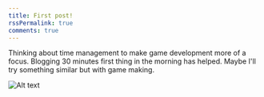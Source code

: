 ```yaml
---
title: First post!
rssPermalink: true
comments: true
---
```


Thinking about time management to make game development more of a focus.
Blogging 30 minutes first thing in the morning has helped.
Maybe I'll try something similar but with game making.

![Alt text](/images/green-area.png)

<!-- <img src="/images/green-area.png" style="width: 100% !important;"> -->